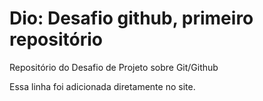 # Dio: Desafio github, primeiro repositório
 Repositório do Desafio de Projeto sobre Git/Github
 
 Essa linha foi adicionada diretamente no site. 
